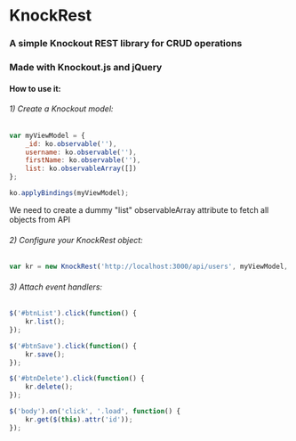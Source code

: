 # KnockRest
### A simple Knockout REST library for CRUD operations
### Made with Knockout.js and jQuery

#### How to use it:

###### 1) Create a Knockout model:

```javascript
var myViewModel = {
    _id: ko.observable(''),
    username: ko.observable(''),
    firstName: ko.observable(''),
    list: ko.observableArray([])
};

ko.applyBindings(myViewModel);
```

We need to create a dummy "list" observableArray attribute to fetch all objects from API

###### 2) Configure your KnockRest object:

```javascript
var kr = new KnockRest('http://localhost:3000/api/users', myViewModel, '_id');
```

###### 3) Attach event handlers:

```javascript
$('#btnList').click(function() {
    kr.list();
});

$('#btnSave').click(function() {
    kr.save();
});

$('#btnDelete').click(function() {
    kr.delete();
});

$('body').on('click', '.load', function() {
    kr.get($(this).attr('id'));
});
```
